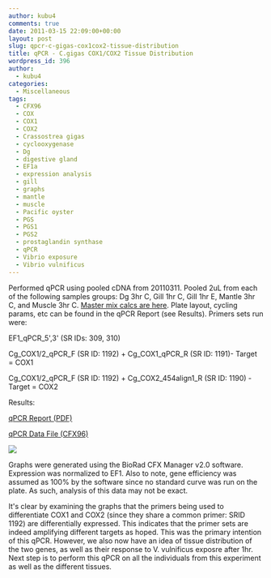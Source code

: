 ```yaml
---
author: kubu4
comments: true
date: 2011-03-15 22:09:00+00:00
layout: post
slug: qpcr-c-gigas-cox1cox2-tissue-distribution
title: qPCR - C.gigas COX1/COX2 Tissue Distribution
wordpress_id: 396
author:
  - kubu4
categories:
  - Miscellaneous
tags:
  - CFX96
  - COX
  - COX1
  - COX2
  - Crassostrea gigas
  - cyclooxygenase
  - Dg
  - digestive gland
  - EF1a
  - expression analysis
  - gill
  - graphs
  - mantle
  - muscle
  - Pacific oyster
  - PGS
  - PGS1
  - PGS2
  - prostaglandin synthase
  - qPCR
  - Vibrio exposure
  - Vibrio vulnificus
---
```


Performed qPCR using pooled cDNA from 20110311. Pooled 2uL from each of the following samples groups: Dg 3hr C, Gill 1hr C, Gill 1hr E, Mantle 3hr C, and Muscle 3hr C. [ Master mix calcs are here](http://eagle.fish.washington.edu/Arabidopsis/Notebook%20Workup%20Files/20110315-01.jpg). Plate layout, cycling params, etc can be found in the qPCR Report (see Results). Primers sets run were:

EF1_qPCR_5',3' (SR IDs: 309, 310)

Cg_COX1/2_qPCR_F (SR ID: 1192) + Cg_COX1_qPCR_R (SR ID: 1191)- Target = COX1

Cg_COX1/2_qPCR_F (SR ID: 1192) + Cg_COX2_454align1_R (SR ID: 1190) - Target = COX2

Results:

[qPCR Report (PDF)](http://eagle.fish.washington.edu/Arabidopsis/qPCR/Roberts%20Lab_2011-03-15%2011-35-42_CC009827.pdf)

[qPCR Data File (CFX96)](http://eagle.fish.washington.edu/Arabidopsis/qPCR/Roberts%20Lab_2011-03-15%2011-35-42_CC009827.pcrd)

![](http://eagle.fish.washington.edu/Arabidopsis/20110315%20-%20COX%20Tissue%20Distribution%20Gene%20Exp%20Graphs.jpg)

Graphs were generated using the BioRad CFX Manager v2.0 software. Expression was normalized to EF1. Also to note, gene efficiency was assumed as 100% by the software since no standard curve was run on the plate. As such, analysis of this data may not be exact.

It's clear by examining the graphs that the primers being used to differentiate COX1 and COX2 (since they share a common primer: SRID 1192) are differentially expressed. This indicates that the primer sets are indeed amplifying different targets as hoped. This was the primary intention of this qPCR. However, we also now have an idea of tissue distribution of the two genes, as well as their response to V. vulnificus exposre after 1hr. Next step is to perform this qPCR on all the individuals from this experiment as well as the different tissues.
